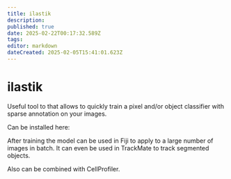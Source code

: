 ```yaml
---
title: ilastik
description: 
published: true
date: 2025-02-22T00:17:32.589Z
tags: 
editor: markdown
dateCreated: 2025-02-05T15:41:01.623Z
---
```


# ilastik
Useful tool to that allows to quickly train a pixel and/or object classifier with sparse annotation on your images.

Can be installed here:

After training the model can be used in Fiji to apply to a large number of images in batch. 
It can even be used in TrackMate to track segmented objects.

Also can be combined with CellProfiler.